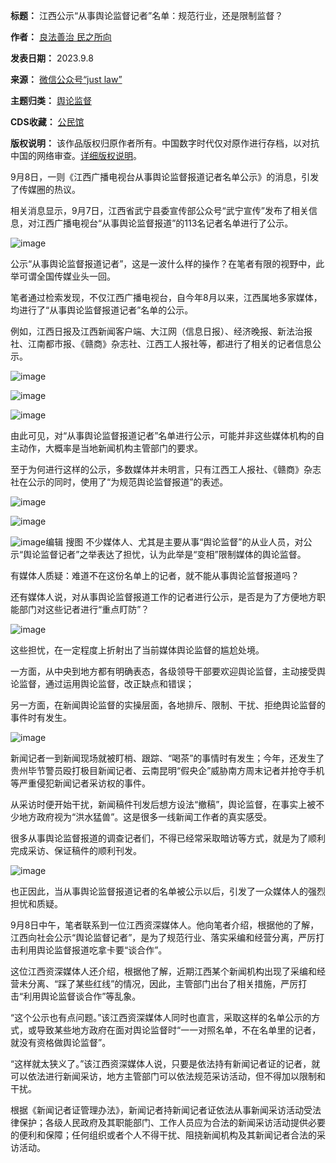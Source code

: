 

**标题：** 江西公示“从事舆论监督记者”名单：规范行业，还是限制监督？  

**作者：** [良法善治 民之所向](https://chinadigitaltimes.net/space/justlaw)  

**发表日期：** 2023.9.8  

**来源：** [微信公众号“just law”](https://web.archive.org/web/https://mp.weixin.qq.com/s/GfJOvMw_ygEuq_cHXNVQEA)  

**主题归类：** [舆论监督](https://chinadigitaltimes.net/space/舆论监督)  

**CDS收藏：** [公民馆](https://chinadigitaltimes.net/space/%E5%85%AC%E6%B0%91%E9%A6%86)  

**版权说明：** 该作品版权归原作者所有。中国数字时代仅对原作进行存档，以对抗中国的网络审查。[详细版权说明](https://chinadigitaltimes.net/chinese/copyright)。


9月8日，一则《江西广播电视台从事舆论监督报道记者名单公示》的消息，引发了传媒圈的热议。


相关消息显示，9月7日，江西省武宁县委宣传部公众号“武宁宣传”发布了相关信息，对江西广播电视台“从事舆论监督报道”的113名记者名单进行了公示。


![image](https://chinadigitaltimes.net/chinese/files/2023/09/post-700035-64fba2371341c.)


公示“从事舆论监督报道记者”，这是一波什么样的操作？在笔者有限的视野中，此举可谓全国传媒业头一回。


笔者通过检索发现，不仅江西广播电视台，自今年8月以来，江西属地多家媒体，均进行了“从事舆论监督报道记者”名单的公示。


例如，江西日报及江西新闻客户端、大江网（信息日报）、经济晚报、新法治报社、江南都市报、《赣商》杂志社、江西工人报社等，都进行了相关的记者信息公示。


![image](https://chinadigitaltimes.net/chinese/files/2023/09/post-700035-64fba2371ab7e.)


![image](https://chinadigitaltimes.net/chinese/files/2023/09/post-700035-64fba2372172e.)


![image](https://chinadigitaltimes.net/chinese/files/2023/09/post-700035-64fba23728477.)


由此可见，对“从事舆论监督报道记者”名单进行公示，可能并非这些媒体机构的自主动作，大概率是当地新闻机构主管部门的要求。


至于为何进行这样的公示，多数媒体并未明言，只有江西工人报社、《赣商》杂志社在公示的同时，使用了“为规范舆论监督报道”的表述。


![image](https://chinadigitaltimes.net/chinese/files/2023/09/post-700035-64fba23730042.)


![image](https://chinadigitaltimes.net/chinese/files/2023/09/post-700035-64fba23736880.)


![image](https://chinadigitaltimes.net/chinese/files/2023/09/post-700035-64fba2373d4bb.)编辑 搜图
不少媒体人、尤其是主要从事“舆论监督”的从业人员，对公示“舆论监督记者”之举表达了担忧，认为此举是“变相”限制媒体的舆论监督。


有媒体人质疑：难道不在这份名单上的记者，就不能从事舆论监督报道吗？


还有媒体人说，对从事舆论监督报道工作的记者进行公示，是否是为了方便地方职能部门对这些记者进行“重点盯防”？


![image](https://chinadigitaltimes.net/chinese/files/2023/09/post-700035-64fba23744e95.)


这些担忧，在一定程度上折射出了当前媒体舆论监督的尴尬处境。


一方面，从中央到地方都有明确表态，各级领导干部要欢迎舆论监督，主动接受舆论监督，通过运用舆论监督，改正缺点和错误；


另一方面，在新闻舆论监督的实操层面，各地排斥、限制、干扰、拒绝舆论监督的事件时有发生。


![image](https://chinadigitaltimes.net/chinese/files/2023/09/post-700035-64fba2374d29e.)


新闻记者一到新闻现场就被盯梢、跟踪、“喝茶”的事情时有发生；今年，还发生了贵州毕节警员殴打极目新闻记者、云南昆明“假央企”威胁南方周末记者并抢夺手机等严重侵犯新闻记者采访权的事件。


从采访时便开始干扰，新闻稿件刊发后想方设法“撤稿”，舆论监督，在事实上被不少地方政府视为“洪水猛兽”。这是很多一线新闻工作者的真实感受。


很多从事舆论监督报道的调查记者们，不得已经常采取暗访等方式，就是为了顺利完成采访、保证稿件的顺利刊发。


![image](https://chinadigitaltimes.net/chinese/files/2023/09/post-700035-64fba23753c7a.)


也正因此，当从事舆论监督报道记者的名单被公示以后，引发了一众媒体人的强烈担忧和质疑。


9月8日中午，笔者联系到一位江西资深媒体人。他向笔者介绍，根据他的了解，江西向社会公示“舆论监督记者”，是为了规范行业、落实采编和经营分离，严厉打击利用舆论监督报道吃拿卡要“谈合作”。


这位江西资深媒体人还介绍，根据他了解，近期江西某个新闻机构出现了采编和经营未分离、“踩了某些红线”的情况，因此，主管部门出台了相关措施，严厉打击“利用舆论监督谈合作”等乱象。


“这个公示也有点问题。”该江西资深媒体人同时也直言，采取这样的名单公示的方式，或导致某些地方政府在面对舆论监督时“一一对照名单，不在名单里的记者，就没有资格做舆论监督”。


“这样就太狭义了。”该江西资深媒体人说，只要是依法持有新闻记者证的记者，就可以依法进行新闻采访，地方主管部门可以依法规范采访活动，但不得加以限制和干扰。


根据《新闻记者证管理办法》，新闻记者持新闻记者证依法从事新闻采访活动受法律保护；各级人民政府及其职能部门、工作人员应为合法的新闻采访活动提供必要的便利和保障；任何组织或者个人不得干扰、阻挠新闻机构及其新闻记者合法的采访活动。



